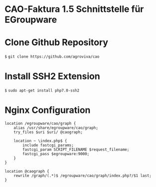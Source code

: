 # CAO-Faktura 1.5 Schnittstelle für EGroupware

# Clone Github Repository
```$``` ```git clone https://github.com/agroviva/cao```
# Install SSH2 Extension
```$``` ```sudo apt-get install php7.0-ssh2```
# Nginx Configuration
```
location /egroupware/cao/graph {
    alias /usr/share/egroupware/cao/graph;
    try_files $uri $uri/ @caograph;

    location ~ \index.php$ {
        include fastcgi_params;
        fastcgi_param SCRIPT_FILENAME $request_filename;
        fastcgi_pass $egroupware:9000;
    }
}

location @caograph {
    rewrite /graph/(.*)$ /egroupware/cao/graph/index.php?/$1 last;
}
```
